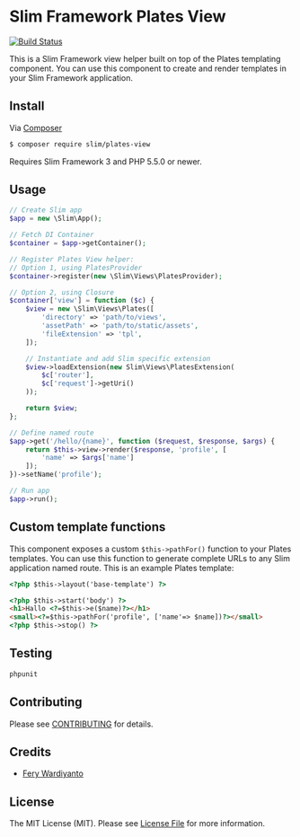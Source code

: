 # Slim Framework Plates View

[![Build Status](https://travis-ci.org/slimphp/Plates-View.svg?branch=master)](https://travis-ci.org/slimphp/Plates-View)

This is a Slim Framework view helper built on top of the Plates templating component. You can use this component to create and render templates in your Slim Framework application.

## Install

Via [Composer](https://getcomposer.org/)

```bash
$ composer require slim/plates-view
```

Requires Slim Framework 3 and PHP 5.5.0 or newer.

## Usage

```php
// Create Slim app
$app = new \Slim\App();

// Fetch DI Container
$container = $app->getContainer();

// Register Plates View helper:
// Option 1, using PlatesProvider
$container->register(new \Slim\Views\PlatesProvider);

// Option 2, using Closure
$container['view'] = function ($c) {
    $view = new \Slim\Views\Plates([
        'directory' => 'path/to/views',
        'assetPath' => 'path/to/static/assets',
        'fileExtension' => 'tpl',
    ]);

    // Instantiate and add Slim specific extension
    $view->loadExtension(new Slim\Views\PlatesExtension(
        $c['router'],
        $c['request']->getUri()
    ));

    return $view;
};

// Define named route
$app->get('/hello/{name}', function ($request, $response, $args) {
    return $this->view->render($response, 'profile', [
        'name' => $args['name']
    ]);
})->setName('profile');

// Run app
$app->run();
```

## Custom template functions

This component exposes a custom `$this->pathFor()` function to your Plates templates. You can use this function to generate complete URLs to any Slim application named route. This is an example Plates template:

```html
<?php $this->layout('base-template') ?>

<?php $this->start('body') ?>
<h1>Hallo <?=$this->e($name)?></h1>
<small><?=$this->pathFor('profile', ['name'=> $name])?></small>
<?php $this->stop() ?>
```

## Testing

```bash
phpunit
```

## Contributing

Please see [CONTRIBUTING](CONTRIBUTING.md) for details.

## Credits

- [Fery Wardiyanto](https://github.com/feryardiant)

## License

The MIT License (MIT). Please see [License File](LICENSE.md) for more information.